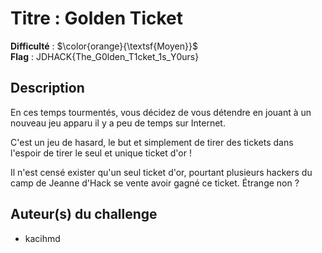 # Titre : Golden Ticket

**Difficulté** : $\color{orange}{\textsf{Moyen}}$ \
**Flag** : JDHACK{The_G0lden_T1cket_1s_Y0urs}

## Description

En ces temps tourmentés, vous décidez de vous détendre en jouant à un nouveau jeu apparu il y a peu de temps sur Internet.

C'est un jeu de hasard, le but et simplement de tirer des tickets dans l'espoir de tirer le seul et unique ticket d'or !

Il n'est censé exister qu'un seul ticket d'or, pourtant plusieurs hackers du camp de Jeanne d'Hack se vente avoir gagné ce ticket. Étrange non ?

## Auteur(s) du challenge

- kacihmd
